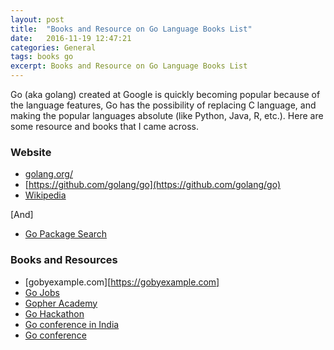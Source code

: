 ```yaml
---
layout: post
title:  "Books and Resource on Go Language Books List"
date:   2016-11-19 12:47:21
categories: General
tags: books go
excerpt: Books and Resource on Go Language Books List
---
```


Go (aka golang) created at Google is quickly becoming popular because of the language features, Go has the possibility of replacing C language, and making the popular languages absolute (like Python, Java, R, etc.). Here are some resource and books that I came across.

### Website

* [golang.org/](https://golang.org/)
* [https://github.com/golang/go](https://github.com/golang/go)
* [Wikipedia](https://en.wikipedia.org/wiki/Go_(programming_language))

[And]

* [Go Package Search](http://go-search.org)

### Books and Resources

* [gobyexample.com][https://gobyexample.com]
* [Go Jobs](http://golangprojects.com)
* [Gopher Academy](https://gopheracademy.com)
* [Go Hackathon](http://www.gophergala.com)
* [Go conference in India](http://www.gophercon.in)
* [Go conference](https://www.gophercon.com)
